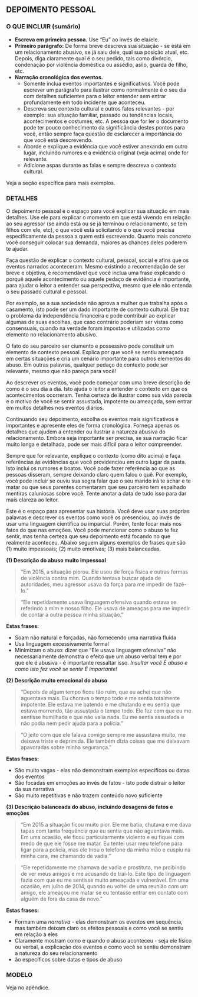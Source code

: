 <h2>DEPOIMENTO PESSOAL</h2>
<h3>O QUE INCLUIR (sumário)</h3>
<ul>
    <li><strong>Escreva em primeira pessoa.</strong> Use “Eu” ao invés de ela/ele.</li>
    <li><strong>Primeiro parágrafo:</strong> De forma breve descreva sua situação - se está em um relacionamento abusivo, se já saiu dele, qual sua posição atual, etc. Depois, diga claramente qual é o seu pedido, tais como divórcio, condenação por violência doméstica ou assédio, asilo, guarda de filho, etc.</li>
    <li><strong>Narração cronológica dos eventos.</strong>
        <ul>
            <li>Somente inclua eventos importantes e significativos. Você pode escrever um parágrafo para ilustrar como normalmente é o seu dia com detalhes suficientes para o leitor entender sem entrar profundamente em todo incidente que aconteceu.</li>
            <li>Descreva seu contexto cultural e outros fatos relevantes - por exemplo: sua situação familiar, passado ou tendências locais, acontecimentos e costumes, etc. A pessoa que for ler o documento pode ter pouco conhecimento da significância destes pontos para você, então sempre faça questão de esclarecer a importância do que você está descrevendo.</li>
            <li>Aborde e explique a evidência que você estiver anexando em outro lugar, incluindo rumores e a evidência original (veja acima) onde for relevante.</li>
            <li>Adicione aspas durante as falas e sempre descreva o contexto cultural.</li>
        </ul>
    </li>
</ul>
<p>Veja a seção específica para mais exemplos.</p>
<h3>DETALHES</h3>
<p>O depoimento pessoal é o espaço para você explicar sua situação em mais detalhes. Use ele para explicar o momento em que está vivendo em relação ao seu agressor (se ainda está ou se já terminou o relacionamento, se tem filhos com ele, etc), o que você está solicitando e o que você precisa especificamente da pessoa a quem está escrevendo. Quanto mais concreto você conseguir colocar sua demanda, maiores as chances deles poderem te ajudar.</p>

<p>Faça questão de explicar o contexto cultural, pessoal, social e afins que os eventos narrados aconteceram. Mesmo existindo a recomendação de ser breve e objetiva, é recomendável que você inclua uma frase explicando o porquê aquele acontecimento ou aquele pedaço de evidência é importante, para ajudar o leitor a entender sua perspectiva, mesmo que ele não entenda o seu passado cultural e pessoal.</p>

<p>Por exemplo, se a sua sociedade não aprova a mulher que trabalha após o casamento, isto pode ser um dado importante de contexto cultural. Ele traz o problema da independência financeira e pode contribuir ao explicar algumas de suas escolhas, que caso contrário poderiam ser vistas como consensuais, quando na verdade foram impostas e utilizadas como elemento no relacionamento abusivo.</p>

<p>O fato do seu parceiro ser ciumento e possessivo pode constituir um elemento de contexto pessoal. Explica por que você se sentiu ameaçada em certas situações e cria um cenário importante para outros elementos do abuso. Em outras palavras, qualquer pedaço de contexto pode ser relevante, mesmo que não pareça para você!</p>

<p>Ao descrever os eventos, você pode começar com uma breve descrição de como é o seu dia a dia. Isto ajuda o leitor a entender o contexto em que os acontecimentos ocorreram. Tenha certeza de ilustrar como sua vida parecia e o motivo de você se sentir assustada, impotente ou ameaçada, sem entrar em muitos detalhes nos eventos diários.</p>

<p>Continuando seu depoimento, escolha os eventos mais significativos e importantes e apresente eles de forma cronológica. Forneça apenas os detalhes que ajudem a entender ou ilustrar a natureza abusiva do relacionamento. Embora seja importante ser precisa, se sua narração ficar muito longa e detalhada, pode ser mais difícil para o leitor compreender.</p>

<p>Sempre que for relevante, explique o contexto (como dito acima) e faça referências às evidências que você providenciou em outro lugar da pasta. Isto inclui os rumores e boatos. Você pode fazer referência ao que as pessoas disseram, sempre deixando claro quem falou o quê. Por exemplo, você pode incluir se ouviu sua sogra falar que o seu marido irá te achar e te matar ou que seus parentes comentaram que seu parceiro tem espalhado mentiras caluniosas sobre você. Tente anotar a data de tudo isso para dar mais clareza ao leitor.</p>

<p>Este é o espaço para apresentar sua história. Você deve usar suas próprias palavras e descrever os eventos como você os presenciou, ao invés de usar uma linguagem científica ou imparcial. Porém, tente focar mais nos fatos do que nas emoções. Você pode mencionar como o abuso te fez sentir, mas tenha certeza que seu depoimento está focando no que realmente aconteceu. Abaixo seguem alguns exemplos de frases que são (1) muito impessoais; (2) muito emotivas; (3) mais balanceadas.</p>

<strong>(1) Descrição do abuso muito impessoal</strong>
<blockquote>“Em 2015, a situação piorou. Ele usou de força física e outras formas de violência contra mim. Quando tentava buscar ajuda de autoridades, meu agressor usava da força para me impedir de fazê-lo.”</blockquote>
<blockquote>“Ele repetidamente usava linguagem ofensiva quando estava se referindo a mim e nosso filho. Ele usava de ameaças para me impedir de contar a outra pessoa minha situação.”</blockquote>
<strong>Estas frases:</strong>
<ul>
<li>Soam não natural e forçadas, não fornecendo uma narrativa fluída</li>
<li>Usa linguagem excessivamente formal</li>
<li>Minimizam o abuso: dizer que “Ele usava linguagem ofensiva” não necessariamente demonstra o efeito que um abuso verbal tem e por que ele é abusiva - é importante ressaltar isso. <em>Insultar você É abuso e como isto fez você se sentir É importante!</em></li>
</ul>
<strong>(2) Descrição muito emocional do abuso</strong>
<blockquote>“Depois de algum tempo ficou tão ruim, que eu achei que não aguentava mais. Eu chorava o tempo todo e me sentia totalmente impotente. Ele estava me batendo e me chutando e eu sentia que estava morrendo, tão assustada o tempo todo. Ele fez com que eu me sentisse humilhada e que não valia nada. Eu me sentia assustada e não podia nem pedir ajuda para a polícia.”</blockquote>
<blockquote>“O jeito com que ele falava comigo sempre me assustava muito, me deixava triste e deprimida. Ele também dizia coisas que me deixavam apavoradas sobre minha segurança.”</blockquote>
<strong>Estas frases:</strong>
<ul>
    <li>São muito vagas - elas não demonstram exemplos específicos ou datas dos eventos</li>
    <li>São focadas em emoções ao invés de fatos - isto pode distrair o leitor da sua narrativa</li>
    <li>São muito repetitivas e não trazem conteúdo novo suficiente</li>
</ul>
<strong>(3) Descrição balanceada do abuso, incluindo dosagens de fatos e emoções</strong>
<blockquote>“Em 2015 a situação ficou muito pior. Ele me batia, chutava e me dava tapas com tanta frequência que eu sentia que não aguentava mais. Em uma ocasião, ele ficou particularmente violento e eu fiquei com medo de que ele fosse me matar. Eu tentei usar meu telefone para ligar para a polícia, mas ele tirou o telefone da minha mão e cuspiu na minha cara, me chamando de vadia.”</blockquote>
<blockquote>“Ele repetidamente me chamava de vadia e prostituta, me proibindo de ver meus amigos e me acusando de traí-lo. Este tipo de linguagem fazia com que eu me sentisse muito ameaçada e vulnerável. Em uma ocasião, em julho de 2014, quando eu voltei de uma reunião com um amigo, ele ameaçou me matar se eu tentasse entrar em contato com alguém de fora da casa de novo.”</blockquote>
<strong>Estas frases:</strong>
<ul>
    <li>Formam uma <em>narrativa</em> - elas demonstram os eventos em sequência, mas também deixam claro os efeitos pessoais e como você se sentiu em relação a eles</li>
    <li>Claramente mostram como e quando o abuso aconteceu - seja ele físico ou verbal, a explicação dos eventos e como você se sentiu demonstram a natureza do seu relacionamento</li>
    <li>ão específicos sobre datas e tipos de abuso</li>
</ul>
<h3>MODELO</h3>
<p>Veja no apêndice.</p>


